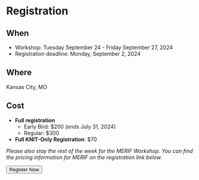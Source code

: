# Registration

## When

- Workshop: Tuesday September 24 - Friday September 27, 2024
- Registration deadline: Monday, September 2, 2024

## Where

Kansas City, MO

## Cost

- **Full registration**
  - Early Bird: $200 (ends July 31, 2024)
  - Regular: $300 
- **Full KNIT-Only Registration**: $70

*Please also stay the rest of the week for the MERIF Workshop. You can find the pricing information for MERIF on the registration link below.*

<div class="button-container">
<button linkto="https://apps2.research.unc.edu/events/index.cfm?event=events.go&key=C2B2">Register Now</button>
</div>